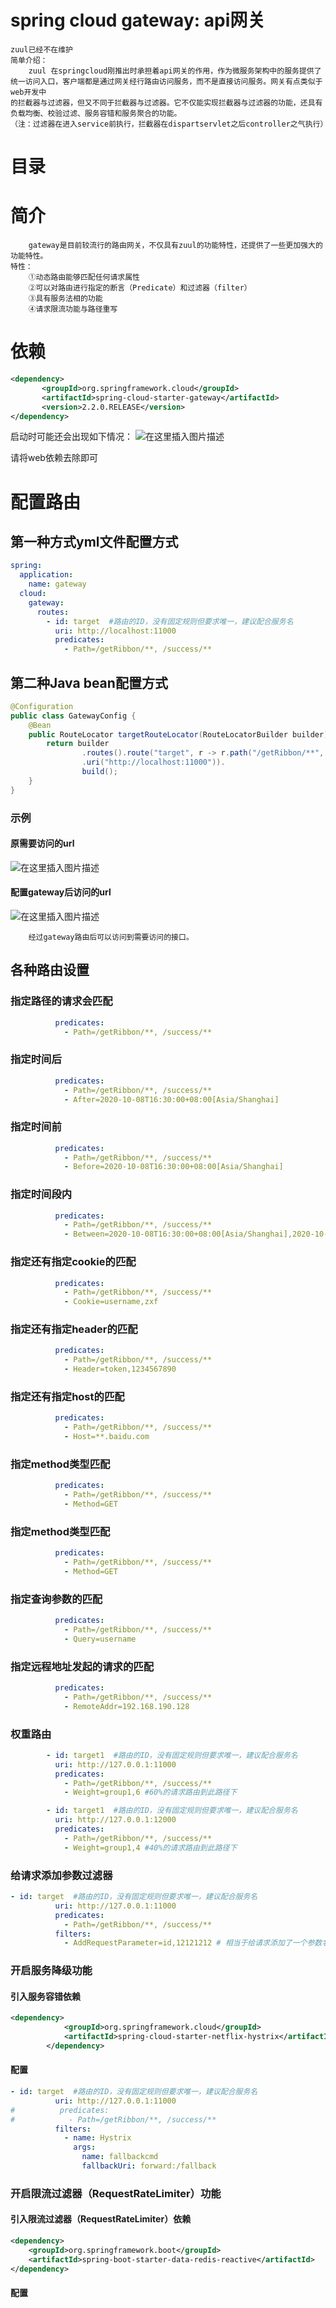 # spring cloud gateway: api网关

```text
zuul已经不在维护
简单介绍：
    zuul 在springcloud刚推出时承担着api网关的作用，作为微服务架构中的服务提供了统一访问入口，客户端都是通过网关经行路由访问服务，而不是直接访问服务。网关有点类似于web开发中
的拦截器与过滤器，但又不同于拦截器与过滤器。它不仅能实现拦截器与过滤器的功能，还具有负载均衡、校验过滤、服务容错和服务聚合的功能。
（注：过滤器在进入service前执行，拦截器在dispartservlet之后controller之气执行）
```

# 目录

# 简介
```text
    gateway是目前较流行的路由网关，不仅具有zuul的功能特性，还提供了一些更加强大的功能特性。
特性：
    ①动态路由能够匹配任何请求属性
    ②可以对路由进行指定的断言（Predicate）和过滤器（filter）
    ③具有服务法相的功能
    ④请求限流功能与路径重写
```
# 依赖
```xml
<dependency>
       <groupId>org.springframework.cloud</groupId>
       <artifactId>spring-cloud-starter-gateway</artifactId>
       <version>2.2.0.RELEASE</version>
</dependency>
```
启动时可能还会出现如下情况：
![在这里插入图片描述](https://img-blog.csdnimg.cn/20200920213841122.png#pic_center)

请将web依赖去除即可

# 配置路由
## 第一种方式yml文件配置方式
```yaml
spring:
  application:
    name: gateway
  cloud:
    gateway:
      routes:
        - id: target  #路由的ID，没有固定规则但要求唯一，建议配合服务名
          uri: http://localhost:11000
          predicates:
            - Path=/getRibbon/**, /success/**
```
## 第二种Java bean配置方式
```java
@Configuration
public class GatewayConfig {
    @Bean
    public RouteLocator targetRouteLocator(RouteLocatorBuilder builder){
        return builder
                .routes().route("target", r -> r.path("/getRibbon/**", "/success/**")
                .uri("http://localhost:11000")).
                build();
    }
}
```
### 示例
#### 原需要访问的url
![在这里插入图片描述](https://img-blog.csdnimg.cn/20201008203625134.bmp?x-oss-process=image/watermark,type_ZmFuZ3poZW5naGVpdGk,shadow_10,text_aHR0cHM6Ly9ibG9nLmNzZG4ubmV0L3dlaXhpbl80NTUyODk4Nw==,size_16,color_FFFFFF,t_70#pic_center)
#### 配置gateway后访问的url
![在这里插入图片描述](https://img-blog.csdnimg.cn/2020100820382925.png?x-oss-process=image/watermark,type_ZmFuZ3poZW5naGVpdGk,shadow_10,text_aHR0cHM6Ly9ibG9nLmNzZG4ubmV0L3dlaXhpbl80NTUyODk4Nw==,size_16,color_FFFFFF,t_70#pic_center)

```text
    经过gateway路由后可以访问到需要访问的接口。
```

## 各种路由设置
### 指定路径的请求会匹配
```yaml
          predicates:
            - Path=/getRibbon/**, /success/**
```
### 指定时间后
```yaml
          predicates:
            - Path=/getRibbon/**, /success/**
            - After=2020-10-08T16:30:00+08:00[Asia/Shanghai]
```
### 指定时间前
```yaml
          predicates:
            - Path=/getRibbon/**, /success/**
            - Before=2020-10-08T16:30:00+08:00[Asia/Shanghai]
```
### 指定时间段内
```yaml
          predicates:
            - Path=/getRibbon/**, /success/**
            - Between=2020-10-08T16:30:00+08:00[Asia/Shanghai],2020-10-09T16:30:00+08:00[Asia/Shanghai]
```
### 指定还有指定cookie的匹配
```yaml
          predicates:
            - Path=/getRibbon/**, /success/**
            - Cookie=username,zxf
```
### 指定还有指定header的匹配
```yaml
          predicates:
            - Path=/getRibbon/**, /success/**
            - Header=token,1234567890
```
### 指定还有指定host的匹配
```yaml
          predicates:
            - Path=/getRibbon/**, /success/**
            - Host=**.baidu.com
```
### 指定method类型匹配
```yaml
          predicates:
            - Path=/getRibbon/**, /success/**
            - Method=GET
```
### 指定method类型匹配
```yaml
          predicates:
            - Path=/getRibbon/**, /success/**
            - Method=GET
```
### 指定查询参数的匹配
```yaml
          predicates:
            - Path=/getRibbon/**, /success/**
            - Query=username
```
### 指定远程地址发起的请求的匹配
```yaml
          predicates:
            - Path=/getRibbon/**, /success/**
            - RemoteAddr=192.168.190.128
```
### 权重路由
```yaml
        - id: target1  #路由的ID，没有固定规则但要求唯一，建议配合服务名
          uri: http://127.0.0.1:11000
          predicates:
            - Path=/getRibbon/**, /success/**
            - Weight=group1,6 #60%的请求路由到此路径下
```
```yaml
        - id: target1  #路由的ID，没有固定规则但要求唯一，建议配合服务名
          uri: http://127.0.0.1:12000
          predicates:
            - Path=/getRibbon/**, /success/**
            - Weight=group1,4 #40%的请求路由到此路径下
```
### 给请求添加参数过滤器
```yaml
- id: target  #路由的ID，没有固定规则但要求唯一，建议配合服务名
          uri: http://127.0.0.1:11000
          predicates:
            - Path=/getRibbon/**, /success/**
          filters:
            - AddRequestParameter=id,12121212 # 相当于给请求添加了一个参数名为id，值为12121212的请求参数
```
### 开启服务降级功能
#### 引入服务容错依赖
```xml
<dependency>
            <groupId>org.springframework.cloud</groupId>
            <artifactId>spring-cloud-starter-netflix-hystrix</artifactId>
        </dependency>
```
#### 配置
```yaml
- id: target  #路由的ID，没有固定规则但要求唯一，建议配合服务名
          uri: http://127.0.0.1:11000
#          predicates:
#            - Path=/getRibbon/**, /success/**
          filters:
            - name: Hystrix
              args:
                name: fallbackcmd
                fallbackUri: forward:/fallback
```
### 开启限流过滤器（RequestRateLimiter）功能
#### 引入限流过滤器（RequestRateLimiter）依赖
```xml
<dependency>
    <groupId>org.springframework.boot</groupId>
    <artifactId>spring-boot-starter-data-redis-reactive</artifactId>
</dependency>
```
#### 配置
```yaml

``` 